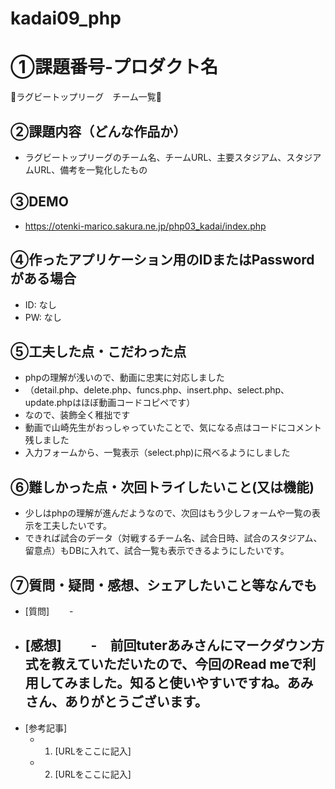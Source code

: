 # kadai09_php
# ①課題番号-プロダクト名

🏉ラグビートップリーグ　チーム一覧🏉

## ②課題内容（どんな作品か）

- ラグビートップリーグのチーム名、チームURL、主要スタジアム、スタジアムURL、備考を一覧化したもの

## ③DEMO

- https://otenki-marico.sakura.ne.jp/php03_kadai/index.php

## ④作ったアプリケーション用のIDまたはPasswordがある場合

- ID: なし
- PW: なし

## ⑤工夫した点・こだわった点

- phpの理解が浅いので、動画に忠実に対応しました
- （detail.php、delete.php、funcs.php、insert.php、select.php、update.phpはほぼ動画コードコピペです）
- なので、装飾全く稚拙です
- 動画で山崎先生がおっしゃっていたことで、気になる点はコードにコメント残しました
- 入力フォームから、一覧表示（select.php)に飛べるようにしました

## ⑥難しかった点・次回トライしたいこと(又は機能)

- 少しはphpの理解が進んだようなので、次回はもう少しフォームや一覧の表示を工夫したいです。
- できれば試合のデータ（対戦するチーム名、試合日時、試合のスタジアム、留意点）もDBに入れて、試合一覧も表示できるようにしたいです。

## ⑦質問・疑問・感想、シェアしたいこと等なんでも

- [質問]
　　-　 
- [感想]
　　-　前回tuterあみさんにマークダウン方式を教えていただいたので、今回のRead meで利用してみました。知ると使いやすいですね。あみさん、ありがとうございます。
   - 
- [参考記事]
  - 1. [URLをここに記入]
  - 2. [URLをここに記入]

